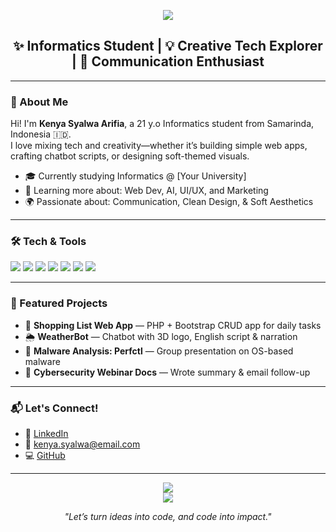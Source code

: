 <p align="center">
  <img src="https://capsule-render.vercel.app/api?type=waving&color=ffb6c1&height=200&section=header&text=Hi%20I'm%20Kenya!&fontSize=40&fontColor=ffffff&animation=fadeIn" />
</p>

<h2 align="center">✨ Informatics Student | 💡 Creative Tech Explorer | 📣 Communication Enthusiast</h2>

---

### 🌸 About Me
Hi! I'm **Kenya Syalwa Arifia**, a 21 y.o Informatics student from Samarinda, Indonesia 🇮🇩.  
I love mixing tech and creativity—whether it’s building simple web apps, crafting chatbot scripts, or designing soft-themed visuals.

- 🎓 Currently studying Informatics @ [Your University]
- 🌱 Learning more about: Web Dev, AI, UI/UX, and Marketing
- 🌍 Passionate about: Communication, Clean Design, & Soft Aesthetics

---

### 🛠 Tech & Tools

<p>
  <img src="https://img.shields.io/badge/PHP-777BB4?style=for-the-badge&logo=php&logoColor=white" />
  <img src="https://img.shields.io/badge/Python-3776AB?style=for-the-badge&logo=python&logoColor=white" />
  <img src="https://img.shields.io/badge/HTML-E34F26?style=for-the-badge&logo=html5&logoColor=white" />
  <img src="https://img.shields.io/badge/CSS-1572B6?style=for-the-badge&logo=css3&logoColor=white" />
  <img src="https://img.shields.io/badge/Bootstrap-7952B3?style=for-the-badge&logo=bootstrap&logoColor=white" />
  <img src="https://img.shields.io/badge/Canva-00C4CC?style=for-the-badge&logo=canva&logoColor=white" />
  <img src="https://img.shields.io/badge/Figma-F24E1E?style=for-the-badge&logo=figma&logoColor=white" />
</p>

---

### 📌 Featured Projects

- 🛒 **Shopping List Web App** — PHP + Bootstrap CRUD app for daily tasks
- 🌦️ **WeatherBot** — Chatbot with 3D logo, English script & narration
- 🔐 **Malware Analysis: Perfctl** — Group presentation on OS-based malware
- 📝 **Cybersecurity Webinar Docs** — Wrote summary & email follow-up

---

### 📬 Let's Connect!

- 💼 [LinkedIn](https://linkedin.com/in/kenyasyalwa)
- 📧 kenya.syalwa@email.com
- 💻 [GitHub](https://github.com/kenyasyalwa)

---

<p align="center">
  <img src="https://github-readme-stats.vercel.app/api?username=kenyasyalwa&show_icons=true&theme=tokyonight" />
  <br>
  <img src="https://github-readme-stats.vercel.app/api/top-langs/?username=kenyasyalwa&layout=compact&theme=tokyonight" />
</p>

<p align="center"><i>"Let’s turn ideas into code, and code into impact."</i></p>
